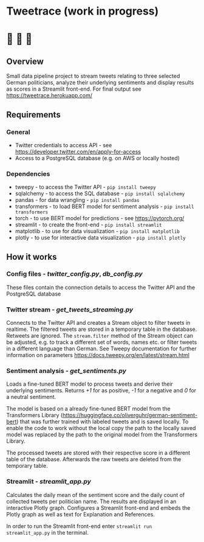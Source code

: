 # Tweetrace (work in progress)
# 🏁 🏁 🏁
## Overview
Small data pipeline project to stream tweets relating to three selected German politicians, analyze their underlying sentiments and display results as scores in a Streamlit front-end. For final output see https://tweetrace.herokuapp.com/

## Requirements
### General
- Twitter credentials to access API - see https://developer.twitter.com/en/apply-for-access
- Access to a PostgreSQL database (e.g. on AWS or locally hosted)
### Dependencies
- tweepy - to access the Twitter API - `pip install tweepy`
- sqlalchemy - to access the SQL database - `pip install sqlalchemy`
- pandas - for data wrangling - `pip install pandas`
- transformers - to load BERT model for sentiment analysis - `pip install transformers`
- torch - to use BERT model for predictions - see https://pytorch.org/ 
- streamlit - to create the front-end - `pip install streamlit`
- matplotlib - to use for data visualization - `pip install matplotlib`
- plotly - to use for interactive data visualization - `pip install plotly`

## How it works

### Config files - *twitter_config.py*, *db_config.py*
These files contain the connection details to access the Twitter API and the PostgreSQL database

### Twitter stream - *get_tweets_streaming.py*
Connects to the Twitter API and creates a Stream object to filter tweets in realtime. The filtered tweets are stored in a temporary table in the database. Retweets are ignored.
The `stream.filter` method of the Stream object can be adjusted, e.g. to track a different set of words, names etc. or filter tweets in a different language than German. 
See Tweepy documentation for further information on parameters https://docs.tweepy.org/en/latest/stream.html

### Sentiment analysis - *get_sentiments.py*
Loads a fine-tuned BERT model to process tweets and derive their underlying sentiments. Returns *+1* for as positive, *-1* for a negative and *0* for a neutral sentiment.

The model is based on a already fine-tuned BERT model from the Transformers Library (https://huggingface.co/oliverguhr/german-sentiment-bert) that was further trained with labeled tweets and is saved locally. To enable the code to work without the local copy the path to the locally saved model was replaced by the path to the original model from the Transformers Library.

The processed tweets are stored with their respective score in a different table of the database. Afterwards the raw tweets are deleted from the temporary table.

### Streamlit - *streamlit_app.py*
Calculates the daily mean of the sentiment score and the daily count of collected tweets per politician name. The results are displayed in an interactive Plotly graph.
Configures a Streamlit front-end and embeds the Plotly graph as well as text for Explanation and References.

In order to run the Streamlit front-end enter `streamlit run streamlit_app.py` in the terminal.
